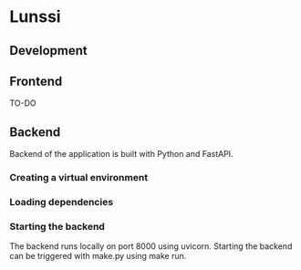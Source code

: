 # Lunssi

## Development

## Frontend
TO-DO

## Backend

Backend of the application is built with Python and FastAPI.

### Creating a virtual environment

### Loading dependencies

### Starting the backend

The backend runs locally on port 8000 using uvicorn. Starting the backend can be triggered with make.py using make run.


